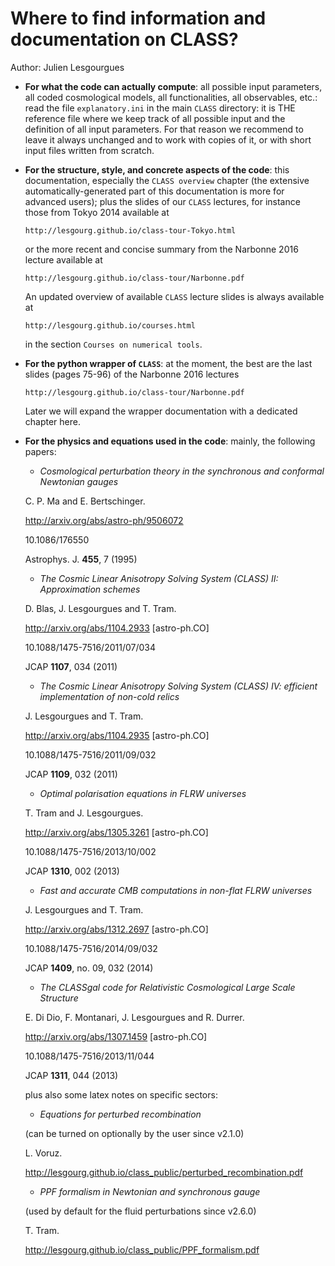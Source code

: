 Where to find information and documentation on CLASS?
======================================================

Author: Julien Lesgourgues


* __For what the code can actually compute__: all possible input parameters, all coded cosmological models, all functionalities, all observables, etc.: read the file `explanatory.ini` in the main `CLASS` directory: it is THE reference file where we keep track of all possible input and the definition of all input parameters. For that reason we recommend to leave it always unchanged and to work with copies of it, or with short input files written from scratch.


* __For the structure, style, and concrete aspects of the code__: this documentation, especially the `CLASS overview` chapter (the extensive automatically-generated part of this documentation is more for advanced users); plus the slides of our `CLASS` lectures, for instance those from Tokyo 2014 available at

    `http://lesgourg.github.io/class-tour-Tokyo.html`

    or the more recent and concise summary from the Narbonne 2016 lecture available at

    `http://lesgourg.github.io/class-tour/Narbonne.pdf`

    An updated overview of available `CLASS` lecture slides is always available at

    `http://lesgourg.github.io/courses.html`

    in the section `Courses on numerical tools`.


* __For the python wrapper of `CLASS`__: at the moment, the best are the last slides (pages 75-96) of the Narbonne 2016 lectures

    `http://lesgourg.github.io/class-tour/Narbonne.pdf`

     Later we will expand the wrapper documentation with a dedicated chapter here.

* __For the physics and equations used in the code__: mainly, the following papers:
    - *Cosmological perturbation theory in the synchronous and conformal Newtonian gauges*

     C. P. Ma and E. Bertschinger.

     http://arxiv.org/abs/astro-ph/9506072

     10.1086/176550

     Astrophys. J. __455__, 7 (1995)

    - *The Cosmic Linear Anisotropy Solving System (CLASS) II: Approximation schemes*

     D. Blas, J. Lesgourgues and T. Tram.

     http://arxiv.org/abs/1104.2933 [astro-ph.CO]

     10.1088/1475-7516/2011/07/034

     JCAP __1107__, 034 (2011)

    - *The Cosmic Linear Anisotropy Solving System (CLASS) IV: efficient implementation of non-cold relics*

     J. Lesgourgues and T. Tram.

     http://arxiv.org/abs/1104.2935 [astro-ph.CO]

     10.1088/1475-7516/2011/09/032

     JCAP __1109__, 032 (2011)

    - *Optimal polarisation equations in FLRW universes*

     T. Tram and J. Lesgourgues.

     http://arxiv.org/abs/1305.3261 [astro-ph.CO]

     10.1088/1475-7516/2013/10/002

     JCAP __1310__, 002 (2013)

    - *Fast and accurate CMB computations in non-flat FLRW universes*

     J. Lesgourgues and T. Tram.

     http://arxiv.org/abs/1312.2697 [astro-ph.CO]

     10.1088/1475-7516/2014/09/032

     JCAP __1409__, no. 09, 032 (2014)

    - *The CLASSgal code for Relativistic Cosmological Large Scale Structure*

     E. Di Dio, F. Montanari, J. Lesgourgues and R. Durrer.

     http://arxiv.org/abs/1307.1459 [astro-ph.CO]

     10.1088/1475-7516/2013/11/044

     JCAP __1311__, 044 (2013)

    plus also some latex notes on specific sectors:

    - *Equations for perturbed recombination*

     (can be turned on optionally by the user since v2.1.0)

     L. Voruz.

     http://lesgourg.github.io/class_public/perturbed_recombination.pdf

    - *PPF formalism in Newtonian and synchronous gauge*

     (used by default for the fluid perturbations since v2.6.0)

     T. Tram.

     http://lesgourg.github.io/class_public/PPF_formalism.pdf